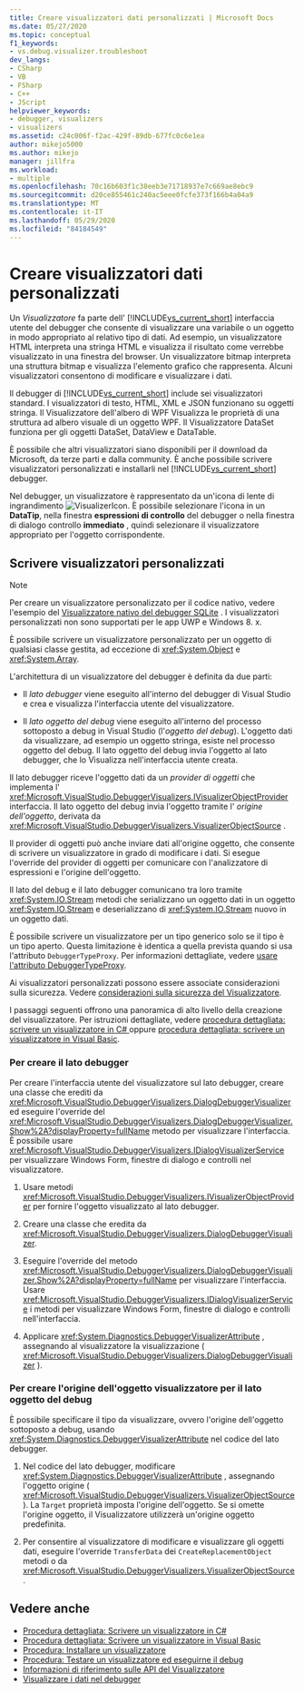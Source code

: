 ```yaml
---
title: Creare visualizzatori dati personalizzati | Microsoft Docs
ms.date: 05/27/2020
ms.topic: conceptual
f1_keywords:
- vs.debug.visualizer.troubleshoot
dev_langs:
- CSharp
- VB
- FSharp
- C++
- JScript
helpviewer_keywords:
- debugger, visualizers
- visualizers
ms.assetid: c24c006f-f2ac-429f-89db-677fc0c6e1ea
author: mikejo5000
ms.author: mikejo
manager: jillfra
ms.workload:
- multiple
ms.openlocfilehash: 70c16b603f1c38eeb3e71718937e7c669ae8ebc9
ms.sourcegitcommit: d20ce855461c240ac5eee0fcfe373f166b4a04a9
ms.translationtype: MT
ms.contentlocale: it-IT
ms.lasthandoff: 05/29/2020
ms.locfileid: "84184549"
---
```

# <a name="create-custom-data-visualizers"></a>Creare visualizzatori dati personalizzati
 Un *Visualizzatore* fa parte dell' [!INCLUDE[vs_current_short](../code-quality/includes/vs_current_short_md.md)] interfaccia utente del debugger che consente di visualizzare una variabile o un oggetto in modo appropriato al relativo tipo di dati. Ad esempio, un visualizzatore HTML interpreta una stringa HTML e visualizza il risultato come verrebbe visualizzato in una finestra del browser. Un visualizzatore bitmap interpreta una struttura bitmap e visualizza l'elemento grafico che rappresenta. Alcuni visualizzatori consentono di modificare e visualizzare i dati.

 Il debugger di [!INCLUDE[vs_current_short](../code-quality/includes/vs_current_short_md.md)] include sei visualizzatori standard. I visualizzatori di testo, HTML, XML e JSON funzionano su oggetti stringa. Il Visualizzatore dell'albero di WPF Visualizza le proprietà di una struttura ad albero visuale di un oggetto WPF. Il Visualizzatore DataSet funziona per gli oggetti DataSet, DataView e DataTable.

È possibile che altri visualizzatori siano disponibili per il download da Microsoft, da terze parti e dalla community. È anche possibile scrivere visualizzatori personalizzati e installarli nel [!INCLUDE[vs_current_short](../code-quality/includes/vs_current_short_md.md)] debugger.

Nel debugger, un visualizzatore è rappresentato da un'icona di lente di ingrandimento ![VisualizerIcon](../debugger/media/dbg-tips-visualizer-icon.png "Icona del Visualizzatore"). È possibile selezionare l'icona in un **DataTip**, nella finestra **espressioni di controllo** del debugger o nella finestra di dialogo controllo **immediato** , quindi selezionare il visualizzatore appropriato per l'oggetto corrispondente.

## <a name="write-custom-visualizers"></a>Scrivere visualizzatori personalizzati

 > [!NOTE]
 > Per creare un visualizzatore personalizzato per il codice nativo, vedere l'esempio del [Visualizzatore nativo del debugger SQLite](https://github.com/Microsoft/VSSDK-Extensibility-Samples/tree/master/SqliteVisualizer) . I visualizzatori personalizzati non sono supportati per le app UWP e Windows 8. x.

È possibile scrivere un visualizzatore personalizzato per un oggetto di qualsiasi classe gestita, ad eccezione di <xref:System.Object> e <xref:System.Array>.

L'architettura di un visualizzatore del debugger è definita da due parti:

- Il *lato debugger* viene eseguito all'interno del debugger di Visual Studio e crea e visualizza l'interfaccia utente del visualizzatore.

- Il *lato oggetto del debug* viene eseguito all'interno del processo sottoposto a debug in Visual Studio (l'*oggetto del debug*). L'oggetto dati da visualizzare, ad esempio un oggetto stringa, esiste nel processo oggetto del debug. Il lato oggetto del debug invia l'oggetto al lato debugger, che lo Visualizza nell'interfaccia utente creata.

Il lato debugger riceve l'oggetto dati da un *provider di oggetti* che implementa l' <xref:Microsoft.VisualStudio.DebuggerVisualizers.IVisualizerObjectProvider> interfaccia. Il lato oggetto del debug invia l'oggetto tramite l' *origine dell'oggetto*, derivata da <xref:Microsoft.VisualStudio.DebuggerVisualizers.VisualizerObjectSource> .

Il provider di oggetti può anche inviare dati all'origine oggetto, che consente di scrivere un visualizzatore in grado di modificare i dati. Si esegue l'override del provider di oggetti per comunicare con l'analizzatore di espressioni e l'origine dell'oggetto.

Il lato del debug e il lato debugger comunicano tra loro tramite <xref:System.IO.Stream> metodi che serializzano un oggetto dati in un oggetto <xref:System.IO.Stream> e deserializzano di <xref:System.IO.Stream> nuovo in un oggetto dati.

È possibile scrivere un visualizzatore per un tipo generico solo se il tipo è un tipo aperto. Questa limitazione è identica a quella prevista quando si usa l'attributo `DebuggerTypeProxy`. Per informazioni dettagliate, vedere [usare l'attributo DebuggerTypeProxy](../debugger/using-debuggertypeproxy-attribute.md).

Ai visualizzatori personalizzati possono essere associate considerazioni sulla sicurezza. Vedere [considerazioni sulla sicurezza del Visualizzatore](../debugger/visualizer-security-considerations.md).

I passaggi seguenti offrono una panoramica di alto livello della creazione del visualizzatore. Per istruzioni dettagliate, vedere [procedura dettagliata: scrivere un visualizzatore in C# ](../debugger/walkthrough-writing-a-visualizer-in-csharp.md) oppure [procedura dettagliata: scrivere un visualizzatore in Visual Basic](../debugger/walkthrough-writing-a-visualizer-in-visual-basic.md).

### <a name="to-create-the-debugger-side"></a>Per creare il lato debugger

Per creare l'interfaccia utente del visualizzatore sul lato debugger, creare una classe che erediti da <xref:Microsoft.VisualStudio.DebuggerVisualizers.DialogDebuggerVisualizer> ed eseguire l'override del <xref:Microsoft.VisualStudio.DebuggerVisualizers.DialogDebuggerVisualizer.Show%2A?displayProperty=fullName> metodo per visualizzare l'interfaccia. È possibile usare <xref:Microsoft.VisualStudio.DebuggerVisualizers.IDialogVisualizerService> per visualizzare Windows Form, finestre di dialogo e controlli nel visualizzatore.

1. Usare metodi <xref:Microsoft.VisualStudio.DebuggerVisualizers.IVisualizerObjectProvider> per fornire l'oggetto visualizzato al lato debugger.

1. Creare una classe che eredita da <xref:Microsoft.VisualStudio.DebuggerVisualizers.DialogDebuggerVisualizer>.

1. Eseguire l'override del metodo <xref:Microsoft.VisualStudio.DebuggerVisualizers.DialogDebuggerVisualizer.Show%2A?displayProperty=fullName> per visualizzare l'interfaccia. Usare <xref:Microsoft.VisualStudio.DebuggerVisualizers.IDialogVisualizerService> i metodi per visualizzare Windows Form, finestre di dialogo e controlli nell'interfaccia.

4. Applicare <xref:System.Diagnostics.DebuggerVisualizerAttribute> , assegnando al visualizzatore la visualizzazione ( <xref:Microsoft.VisualStudio.DebuggerVisualizers.DialogDebuggerVisualizer> ).

### <a name="to-create-the-visualizer-object-source-for-the-debuggee-side"></a>Per creare l'origine dell'oggetto visualizzatore per il lato oggetto del debug

È possibile specificare il tipo da visualizzare, ovvero l'origine dell'oggetto sottoposto a debug, usando <xref:System.Diagnostics.DebuggerVisualizerAttribute> nel codice del lato debugger.

1. Nel codice del lato debugger, modificare <xref:System.Diagnostics.DebuggerVisualizerAttribute> , assegnando l'oggetto origine ( <xref:Microsoft.VisualStudio.DebuggerVisualizers.VisualizerObjectSource> ). La `Target` proprietà imposta l'origine dell'oggetto. Se si omette l'origine oggetto, il Visualizzatore utilizzerà un'origine oggetto predefinita.

1. Per consentire al visualizzatore di modificare e visualizzare gli oggetti dati, eseguire l'override `TransferData` dei `CreateReplacementObject` metodi o da <xref:Microsoft.VisualStudio.DebuggerVisualizers.VisualizerObjectSource> .

## <a name="see-also"></a>Vedere anche

- [Procedura dettagliata: Scrivere un visualizzatore in C#](../debugger/walkthrough-writing-a-visualizer-in-csharp.md)
- [Procedura dettagliata: Scrivere un visualizzatore in Visual Basic](../debugger/walkthrough-writing-a-visualizer-in-visual-basic.md)
- [Procedura: Installare un visualizzatore](../debugger/how-to-install-a-visualizer.md)
- [Procedura: Testare un visualizzatore ed eseguirne il debug](../debugger/how-to-test-and-debug-a-visualizer.md)
- [Informazioni di riferimento sulle API del Visualizzatore](../debugger/visualizer-api-reference.md)
- [Visualizzare i dati nel debugger](../debugger/viewing-data-in-the-debugger.md)